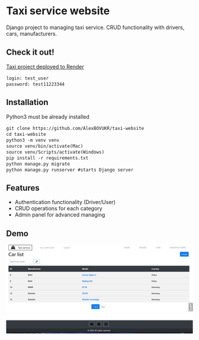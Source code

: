 # Taxi service website

Django project to managing taxi service. CRUD functionality with drivers, cars, manufacturers.

## Check it out!
[Taxi project deployed to Render](https://taxi-website.onrender.com/)

```shell
login: test_user
password: test11223344
```

## Installation

Python3 must be already installed

```shell
git clone https://github.com/AlexBOVUKR/taxi-website
cd taxi-website
python3 -m venv venv
source venv/bin/activate(Mac)
source venv/Scripts/activate(Windows)
pip install -r requirements.txt
python manage.py migrate
python manage.py runserver #starts Django server
```

## Features

* Authentication functionality (Driver/User)
* CRUD operations for each category
* Admin panel for advanced managing

## Demo

![Website interface](demo.JPG)
